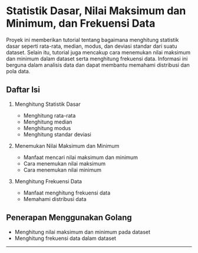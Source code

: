 # Statistik Dasar, Nilai Maksimum dan Minimum, dan Frekuensi Data

Proyek ini memberikan tutorial tentang bagaimana menghitung statistik dasar seperti rata-rata, median, modus, dan deviasi standar dari suatu dataset. Selain itu, tutorial juga mencakup cara menemukan nilai maksimum dan minimum dalam dataset serta menghitung frekuensi data. Informasi ini berguna dalam analisis data dan dapat membantu memahami distribusi dan pola data.

## Daftar Isi

1. Menghitung Statistik Dasar
   - Menghitung rata-rata
   - Menghitung median
   - Menghitung modus
   - Menghitung standar deviasi

2. Menemukan Nilai Maksimum dan Minimum
   - Manfaat mencari nilai maksimum dan minimum
   - Cara menemukan nilai maksimum
   - Cara menemukan nilai minimum

3. Menghitung Frekuensi Data
   - Manfaat menghitung frekuensi data
   - Memahami distribusi data

## Penerapan Menggunakan Golang

- Menghitung nilai maksimum dan minimum pada dataset
- Menghitung frekuensi data dalam dataset

---
